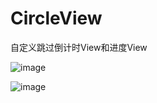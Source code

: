 # CircleView
自定义跳过倒计时View和进度View

![image](https://s31.aconvert.com/convert/p3r68-cdx67/3fg42-f6w3c.gif?raw=true)<br>

![image](https://s31.aconvert.com/convert/p3r68-cdx67/nvw2y-09xyu.gif?raw=true)<br>
